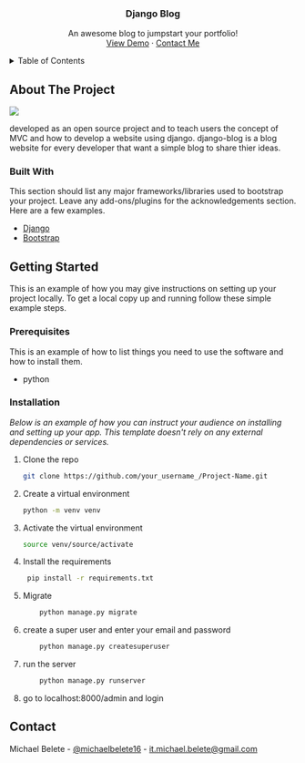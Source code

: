<div align="center">

  <h3 align="center">Django Blog</h3>

  <p align="center">
    An awesome blog to jumpstart your portfolio!
    <br />
    <a href="http://archmike12.pythonanywhere.com/">View Demo</a>
    ·
    <a href="mailto:it.michael.belete@gmail.com">Contact Me</a>
  </p>
</div>

<!-- TABLE OF CONTENTS -->
<details>
  <summary>Table of Contents</summary>
  <ol>
    <li>
      <a href="#about-the-project">About The Project</a>
      <ul>
        <li><a href="#built-with">Built With</a></li>
      </ul>
    </li>
    <li>
      <a href="#getting-started">Getting Started</a>
      <ul>
        <li><a href="#prerequisites">Prerequisites</a></li>
        <li><a href="#installation">Installation</a></li>
      </ul>
    </li>
    <li><a href="#contact">Contact</a></li>
  </ol>
</details>

<!-- ABOUT THE PROJECT -->

## About The Project

<img src="https://ibb.co/WnBM4xk" />

developed as an open source project and to teach users the concept of MVC and how to develop a website using django. django-blog is a blog website for every developer that want a simple blog to share thier ideas.

### Built With

This section should list any major frameworks/libraries used to bootstrap your project. Leave any add-ons/plugins for the acknowledgements section. Here are a few examples.

- [Django](https://www.djangoproject.com/)
- [Bootstrap](https://getbootstrap.com/docs)

## Getting Started

This is an example of how you may give instructions on setting up your project locally.
To get a local copy up and running follow these simple example steps.

### Prerequisites

This is an example of how to list things you need to use the software and how to install them.

- python

### Installation

_Below is an example of how you can instruct your audience on installing and setting up your app. This template doesn't rely on any external dependencies or services._

1. Clone the repo
   ```sh
   git clone https://github.com/your_username_/Project-Name.git
   ```
2. Create a virtual environment
   ```sh
   python -m venv venv
   ```
3. Activate the virtual environment
   ```sh
   source venv/source/activate
   ```
4. Install the requirements
   ```sh
    pip install -r requirements.txt
   ```
5. Migrate
   ```sh
       python manage.py migrate
   ```
6. create a super user and enter your email and password
   ```sh
       python manage.py createsuperuser
   ```
7. run the server
   ```sh
       python manage.py runserver
   ```
8. go to localhost:8000/admin and login

## Contact

Michael Belete - [@michaelbelete16](https://twitter.com/your_username) - it.michael.belete@gmail.com
